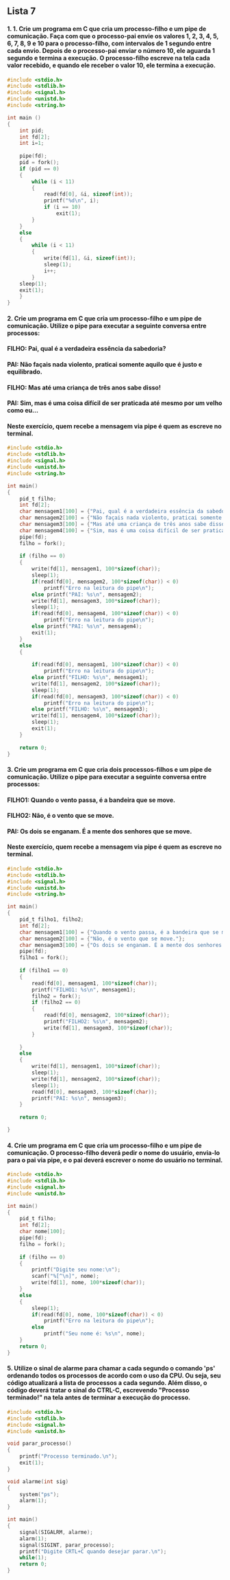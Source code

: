 ## Lista 7

#### 1. 1. Crie um programa em C que cria um processo-filho e um pipe de comunicação. Faça com que o processo-pai envie os valores 1, 2, 3, 4, 5, 6, 7, 8, 9 e 10 para o processo-filho, com intervalos de 1 segundo entre cada envio. Depois de o processo-pai enviar o número 10, ele aguarda 1 segundo e termina a execução. O processo-filho escreve na tela cada valor recebido, e quando ele receber o valor 10, ele termina a execução.

``` C
#include <stdio.h>
#include <stdlib.h>
#include <signal.h>
#include <unistd.h>
#include <string.h>

int main ()
{
	int pid;
	int fd[2];
	int i=1;
	
	pipe(fd);
	pid = fork();
	if (pid == 0)
	{
		while (i < 11)
		{
			read(fd[0], &i, sizeof(int));
			printf("%d\n", i);
			if (i == 10)
				exit(1);
		}
	}
	else
	{
		while (i < 11)
		{
			write(fd[1], &i, sizeof(int));
			sleep(1);
			i++;
		}
	sleep(1);
	exit(1);
	}
}
```

#### 2. Crie um programa em C que cria um processo-filho e um pipe de comunicação. Utilize o pipe para executar a seguinte conversa entre processos:

#### FILHO: Pai, qual é a verdadeira essência da sabedoria?
#### PAI: Não façais nada violento, praticai somente aquilo que é justo e equilibrado.
#### FILHO: Mas até uma criança de três anos sabe disso!
#### PAI: Sim, mas é uma coisa difícil de ser praticada até mesmo por um velho como eu...

#### Neste exercício, quem recebe a mensagem via pipe é quem as escreve no terminal.

``` C
#include <stdio.h>
#include <stdlib.h>
#include <signal.h>
#include <unistd.h>
#include <string.h>

int main()
{
	pid_t filho;
	int fd[2];
	char mensagem1[100] = {"Pai, qual é a verdadeira essência da sabedoria?"};
	char mensagem2[100] = {"Não façais nada violento, praticai somente aquilo que é justo e equilibrado."};
	char mensagem3[100] = {"Mas até uma criança de três anos sabe disso!"};
	char mensagem4[100] = {"Sim, mas é uma coisa difícil de ser praticada até mesmo por um velho como eu..."};
	pipe(fd); 
	filho = fork();
	
	if (filho == 0)
	{
		write(fd[1], mensagem1, 100*sizeof(char));
		sleep(1);
		if(read(fd[0], mensagem2, 100*sizeof(char)) < 0) 
			printf("Erro na leitura do pipe\n");
		else printf("PAI: %s\n", mensagem2);
		write(fd[1], mensagem3, 100*sizeof(char));
		sleep(1);
		if(read(fd[0], mensagem4, 100*sizeof(char)) < 0) 
			printf("Erro na leitura do pipe\n");
		else printf("PAI: %s\n", mensagem4);
		exit(1);
	}
	else
	{
		
		if(read(fd[0], mensagem1, 100*sizeof(char)) < 0) 
			printf("Erro na leitura do pipe\n");
		else printf("FILHO: %s\n", mensagem1);
		write(fd[1], mensagem2, 100*sizeof(char));
		sleep(1);
		if(read(fd[0], mensagem3, 100*sizeof(char)) < 0) 
			printf("Erro na leitura do pipe\n");
		else printf("FILHO: %s\n", mensagem3);
		write(fd[1], mensagem4, 100*sizeof(char));
		sleep(1);
		exit(1);
	}
	
	return 0;
}
```

#### 3. Crie um programa em C que cria dois processos-filhos e um pipe de comunicação. Utilize o pipe para executar a seguinte conversa entre processos:

#### FILHO1: Quando o vento passa, é a bandeira que se move.
#### FILHO2: Não, é o vento que se move.
#### PAI: Os dois se enganam. É a mente dos senhores que se move.

#### Neste exercício, quem recebe a mensagem via pipe é quem as escreve no terminal.

``` C
#include <stdio.h>
#include <stdlib.h>
#include <signal.h>
#include <unistd.h>
#include <string.h>

int main()
{
	pid_t filho1, filho2; 
	int fd[2];
	char mensagem1[100] = {"Quando o vento passa, é a bandeira que se move."};
	char mensagem2[100] = {"Não, é o vento que se move."};
	char mensagem3[100] = {"Os dois se enganam. É a mente dos senhores que se move."};
	pipe(fd);
	filho1 = fork(); 
	
	if (filho1 == 0)
	{
		read(fd[0], mensagem1, 100*sizeof(char)); 
		printf("FILHO1: %s\n", mensagem1); 
		filho2 = fork(); 
		if (filho2 == 0)
		{
			read(fd[0], mensagem2, 100*sizeof(char));
			printf("FILHO2: %s\n", mensagem2); 
			write(fd[1], mensagem3, 100*sizeof(char)); 
		}
		
	}
	else 
	{
		write(fd[1], mensagem1, 100*sizeof(char));
		sleep(1);
		write(fd[1], mensagem2, 100*sizeof(char)); 
		sleep(1);  
		read(fd[0], mensagem3, 100*sizeof(char));
		printf("PAI: %s\n", mensagem3); 
	}
	
	return 0; 

}
```

#### 4. Crie um programa em C que cria um processo-filho e um pipe de comunicação. O processo-filho deverá pedir o nome do usuário, envia-lo para o pai via pipe, e o pai deverá escrever o nome do usuário no terminal.

``` C
#include <stdio.h>
#include <stdlib.h>
#include <signal.h>
#include <unistd.h>

int main()
{
	pid_t filho; 
	int fd[2];
	char nome[100];
	pipe(fd); 
	filho = fork(); 
		
	if (filho == 0)
	{
		printf("Digite seu nome:\n"); 
		scanf("%[^\n]", nome); 
		write(fd[1], nome, 100*sizeof(char)); 
	}
	else
	{
		sleep(1);
		if(read(fd[0], nome, 100*sizeof(char)) < 0) 
			printf("Erro na leitura do pipe\n");
		else
			printf("Seu nome é: %s\n", nome);
	}
	return 0; 
}
```

#### 5. Utilize o sinal de alarme para chamar a cada segundo o comando 'ps' ordenando todos os processos de acordo com o uso da CPU. Ou seja, seu código atualizará a lista de processos a cada segundo. Além disso, o código deverá tratar o sinal do CTRL-C, escrevendo "Processo terminado!" na tela antes de terminar a execução do processo.

``` C
#include <stdio.h>
#include <stdlib.h>
#include <signal.h>
#include <unistd.h>

void parar_processo()
{
	printf("Processo terminado.\n"); 
	exit(1); 
}

void alarme(int sig)
{
	system("ps");
	alarm(1);
}

int main()
{
	signal(SIGALRM, alarme);
	alarm(1);
	signal(SIGINT, parar_processo);
	printf("Digite CRTL+C quando desejar parar.\n"); 
	while(1); 
	return 0; 
}
```
